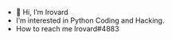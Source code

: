 - 👋 Hi, I’m Irovard
- I’m interested in Python Coding and Hacking.
-  How to reach me Irovard#4883

<!---
Irovard/Irovard is a ✨ special ✨ repository because its `README.md` (this file) appears on your GitHub profile.
You can click the Preview link to take a look at your changes.
--->
